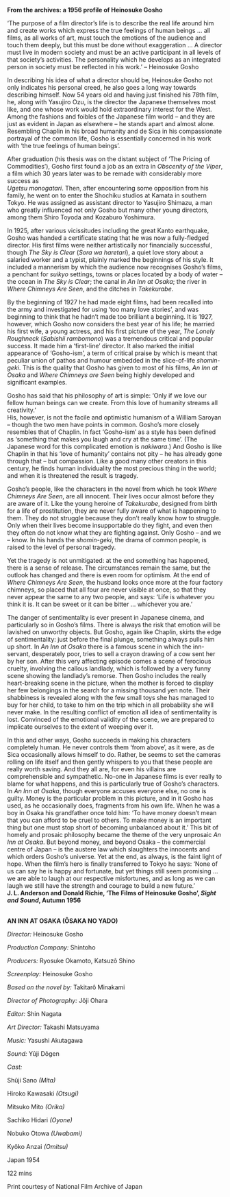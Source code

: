 

**From the archives: a 1956 profile of Heinosuke Gosho**

‘The purpose of a film director’s life is to describe the real life around him and create works which express the true feelings of human beings … all films, as all works of art, must touch the emotions of the audience and touch them deeply, but this must be done without exaggeration … A director must live in modern society and must be an active participant in all levels of that society’s activities. The personality which he develops as an integrated person in society must be reflected in his work.’ – Heinosuke Gosho

In describing his idea of what a director should be, Heinosuke Gosho not only indicates his personal creed, he also goes a long way towards describing himself. Now 54 years old and having just finished his 78th film, he, along with Yasujiro Ozu, is the director the Japanese themselves most like, and one whose work would hold extraordinary interest for the West. Among the fashions and foibles of the Japanese film world – and they are just as evident in Japan as elsewhere – he stands apart and almost alone. Resembling Chaplin in his broad humanity and de Sica in his compassionate portrayal of the common life, Gosho is essentially concerned in his work with ‘the true feelings of human beings’.

After graduation (his thesis was on the distant subject of ‘The Pricing of Commodities’), Gosho first found a job as an extra in _Obscenity of the Viper_, a film which 30 years later was to be remade with considerably more success as  
_Ugetsu monogatari_. Then, after encountering some opposition from his family, he went on to enter the Shochiku studios at Kamata in southern Tokyo. He was assigned as assistant director to Yasujiro Shimazu, a man who greatly influenced not only Gosho but many other young directors, among them Shiro Toyoda and Kozaburo Yoshimura.

In 1925, after various vicissitudes including the great Kanto earthquake, Gosho was handed a certificate stating that he was now a fully-fledged director. His first films were neither artistically nor financially successful, though _The Sky is Clear_ (_Sora wa haretari_), a quiet love story about a salaried worker and a typist, plainly marked the beginnings of his style. It included a mannerism by which the audience now recognises Gosho’s films, a penchant for _suikyo_ settings, towns or places located by a body of water – the ocean in _The Sky is Clear_; the canal in _An Inn at Osaka_; the river in _Where Chimneys Are Seen_, and the ditches in _Takekurabe_.

By the beginning of 1927 he had made eight films, had been recalled into the army and investigated for using ‘too many love stories’, and was beginning to think that he hadn’t made too brilliant a beginning. It is 1927, however, which Gosho now considers the best year of his life; he married his first wife, a young actress, and his first picture of the year, _The Lonely Roughneck_ (_Sabishii rambomono_) was a tremendous critical and popular success. It made him a ‘first-line’ director.  It also marked the initial appearance of ‘Gosho-ism’, a term of critical praise by which is meant that peculiar union of pathos and humour embedded in the  slice-of-life _shomin-geki_. This is the quality that Gosho has given to most of his films, _An Inn at Osaka_ and _Where Chimneys are Seen_ being highly developed and significant examples.

Gosho has said that his philosophy of art is simple: ‘Only if we love our fellow human beings can we create. From this love of humanity streams all creativity.’  
His, however, is not the facile and optimistic humanism of a William Saroyan – though the two men have points in common. Gosho’s more closely resembles that of Chaplin. In fact ‘Gosho-ism’ as a style has been defined as ‘something that makes you laugh and cry at the same time’. (The Japanese word for this complicated emotion is _nakiwara_.) And Gosho is like Chaplin in that his ‘love of humanity’ contains not pity – he has already gone through that – but compassion. Like a good many other creators in this century, he finds human individuality the most precious thing in the world; and when it is threatened the result is tragedy.

Gosho’s people, like the characters in the novel from which he took _Where Chimneys Are Seen_, are all innocent. Their lives occur almost before they are aware of it. Like the young heroine of _Takekurabe_, designed from birth for a life of prostitution, they are never fully aware of what is happening to them. They do not struggle because they don’t really know how to struggle. Only when their lives become insupportable do they fight, and even then they often do not know what they are fighting against. Only Gosho – and we – know. In his hands the _shomin-geki_, the drama of common people, is raised to the level of personal tragedy.

Yet the tragedy is not unmitigated: at the end something has happened, there is a sense of release. The circumstances remain the same, but the outlook has changed and there is even room for optimism. At the end of _Where Chimneys Are Seen_, the husband looks once more at the four factory chimneys, so placed that all four are never visible at once, so that they never appear the same to any two people, and says: ‘Life is whatever you think it is. It can be sweet or it can be bitter ... whichever you are.’

The danger of sentimentality is ever present in Japanese cinema, and particularly so in Gosho’s films. There is always the risk that emotion will be lavished on unworthy objects. But Gosho, again like Chaplin, skirts the edge of sentimentality: just before the final plunge, something always pulls him up short. In _An Inn at Osaka_ there is a famous scene in which the inn-servant, desperately poor, tries to sell a crayon drawing of a cow sent her by her son. After this very affecting episode comes a scene of ferocious cruelty, involving the callous landlady, which is followed by a very funny scene showing the landlady’s remorse. Then Gosho includes the really heart-breaking scene in the picture, when the mother is forced to display her few belongings in the search for a missing thousand yen note. Their shabbiness is revealed along with the few small toys she has managed to buy for her child, to take to him on the trip which in all probability she will never make. In the resulting conflict of emotion all idea of sentimentality is lost. Convinced of the emotional validity of the scene, we are prepared to implicate ourselves to the extent of weeping over it.

In this and other ways, Gosho succeeds in making his characters completely human. He never controls them ‘from above’, as it were, as de Sica occasionally allows himself to do. Rather, be seems to set the cameras rolling on life itself and then gently whispers to you that these people are really worth saving. And they all are, for even his villains are comprehensible and sympathetic. No-one in Japanese films is ever really to blame for what happens, and this is particularly true of Gosho’s characters. In _An Inn at Osaka_, though everyone accuses everyone else, no one is guilty. Money is the particular problem in this picture, and in it Gosho has used, as he occasionally does, fragments from his own life. When he was a boy in Osaka his grandfather once told him: ‘To have money doesn’t mean that you can afford to be cruel to others. To make money is an important thing but one must stop short of becoming unbalanced about it.’ This bit of homely and prosaic philosophy became the theme of the very unprosaic _An Inn at Osaka_. But beyond money, and beyond Osaka – the commercial centre of Japan – is the austere law which slaughters the innocents and which orders Gosho’s universe. Yet at the end, as always, is the faint light of hope. When the film’s hero is finally transferred to Tokyo he says: ‘None of us can say he is happy and fortunate, but yet things still seem promising ... we are able to laugh at our respective misfortunes, and as long as we can laugh we still have the strength and courage to build a new future.’  
**J. L. Anderson and Donald Richie, ‘The Films of Heinosuke Gosho’,  _Sight and Sound_, Autumn 1956**
<br><br>

**AN INN AT OSAKA (ÔSAKA NO YADO)**<br>

_Director:_ Heinosuke Gosho<br>

_Production Company:_ Shintoho<br>

_Producers:_ Ryosuke Okamoto, Katsuzô Shino<br>

_Screenplay:_ Heinosuke Gosho<br>

_Based on the novel by:_ Takitarô Minakami<br>

_Director of Photography:_ Jôji Ohara<br>

_Editor:_ Shin Nagata<br>

_Art Director:_ Takashi Matsuyama<br>

_Music:_ Yasushi Akutagawa<br>

_Sound:_ Yûji Dôgen<br>

_Cast:_<br>

Shûji Sano _(Mita)_<br>

Hiroko Kawasaki _(Otsugi)_<br>

Mitsuko Mito _(Orika)_<br>

Sachiko Hidari _(Oyone)_<br>

Nobuko Otowa _(Uwabami)_<br>

Kyôko Anzai _(Omitsu)_<br>

Japan 1954<br>

122 mins

Print courtesy of National Film Archive of Japan
<br><br>
<!--stackedit_data:
eyJoaXN0b3J5IjpbNDQ4MTU5NjM4XX0=
-->